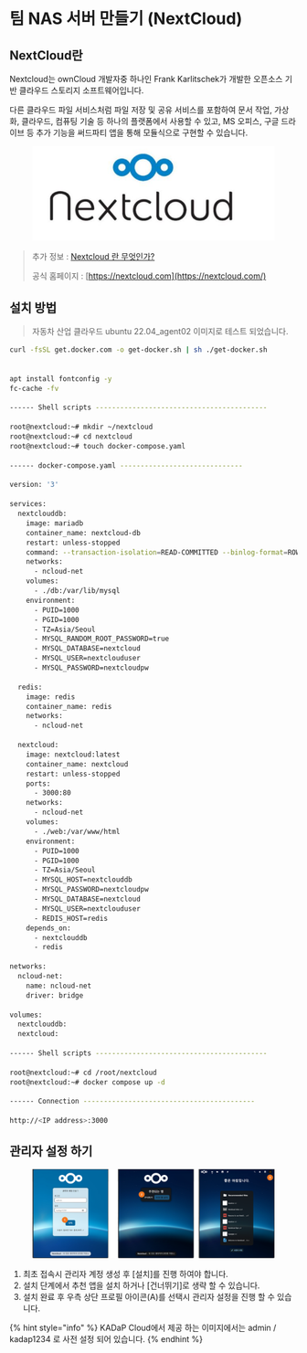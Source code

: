 # 팀 NAS 서버 만들기 (NextCloud)

## NextCloud란&#x20;

Nextcloud는 ownCloud 개발자중 하나인 Frank Karlitschek가 개발한 오픈소스 기반 클라우드 스토리지 소프트웨어입니다.

다른 클라우드 파일 서비스처럼 파일 저장 및 공유 서비스를 포함하여 문서 작업, 가상화, 클라우드, 컴퓨팅 기술 등 하나의 플랫폼에서 사용할 수 있고, MS 오피스, 구글 드라이브 등 추가 기능을 써드파티 앱을 통해 모듈식으로 구현할 수 있습니다.

<figure><img src="../../../.gitbook/assets/image (79).png" alt=""><figcaption></figcaption></figure>

> 추가 정보 : [Nextcloud 란 무엇인가?](https://tech.gluesys.com/blog/2021/05/20/Nextcloud.html)
>
> 공식 홈페이지 : [https://nextcloud.com](https://nextcloud.com/)

## 설치 방법&#x20;

> 자동차 산업 클라우드 ubuntu 22.04\_agent02 이미지로 테스트 되었습니다.&#x20;

```sh
curl -fsSL get.docker.com -o get-docker.sh | sh ./get-docker.sh


apt install fontconfig -y 
fc-cache -fv

------ Shell scripts ------------------------------------------

root@nextcloud:~# mkdir ~/nextcloud
root@nextcloud:~# cd nextcloud
root@nextcloud:~# touch docker-compose.yaml

------ docker-compose.yaml ------------------------------

version: '3'

services:
  nextclouddb:
    image: mariadb
    container_name: nextcloud-db
    restart: unless-stopped
    command: --transaction-isolation=READ-COMMITTED --binlog-format=ROW
    networks:
      - ncloud-net
    volumes:
      - ./db:/var/lib/mysql
    environment:
      - PUID=1000
      - PGID=1000
      - TZ=Asia/Seoul
      - MYSQL_RANDOM_ROOT_PASSWORD=true
      - MYSQL_DATABASE=nextcloud
      - MYSQL_USER=nextclouduser
      - MYSQL_PASSWORD=nextcloudpw

  redis:
    image: redis
    container_name: redis
    networks:
      - ncloud-net

  nextcloud:
    image: nextcloud:latest
    container_name: nextcloud
    restart: unless-stopped
    ports:
      - 3000:80
    networks:
      - ncloud-net
    volumes:
      - ./web:/var/www/html
    environment:
      - PUID=1000
      - PGID=1000
      - TZ=Asia/Seoul
      - MYSQL_HOST=nextclouddb
      - MYSQL_PASSWORD=nextcloudpw
      - MYSQL_DATABASE=nextcloud
      - MYSQL_USER=nextclouduser
      - REDIS_HOST=redis
    depends_on:
      - nextclouddb
      - redis

networks:
  ncloud-net:
    name: ncloud-net
    driver: bridge

volumes:
  nextclouddb:
  nextcloud:

------ Shell scripts ------------------------------------------

root@nextcloud:~# cd /root/nextcloud
root@nextcloud:~# docker compose up -d

------ Connection ------------------------------------------

http://<IP address>:3000
```



## 관리자 설정 하기&#x20;

<figure><img src="../../../.gitbook/assets/image (2) (1) (1).png" alt=""><figcaption></figcaption></figure>

1. 최초 접속시 관리자 계정 생성 후 \[설치]를 진행 하여야 합니다.&#x20;
2. 설치 단계에서 추천 앱을 설치 하거나 \[건너뛰기]로 생략 할 수 있습니다.&#x20;
3. 설치 완료 후 우측 상단 프로필 아이콘(A)를 선택시 관리자 설정을 진행 할 수 있습니다.&#x20;

{% hint style="info" %}
KADaP Cloud에서 제공 하는 이미지에서는 admin / kadap1234 로 사전 설정 되어 있습니다.&#x20;
{% endhint %}
